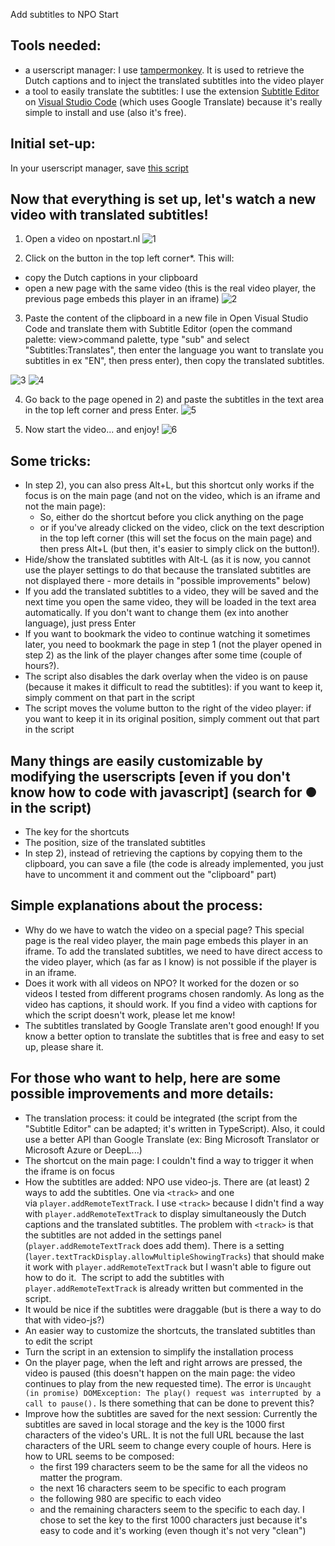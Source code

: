 Add subtitles to NPO Start



## Tools needed:
- a userscript manager: I use [tampermonkey](https://www.tampermonkey.net/). It is used to retrieve the Dutch captions and to inject the translated subtitles into the video player
- a tool to easily translate the subtitles: I use the extension [Subtitle Editor](https://github.com/pepri/subtitles-editor) on [Visual Studio Code](https://code.visualstudio.com/) (which uses Google Translate) because it's really simple to install and use (also it's free).

## Initial set-up: 
In your userscript manager, save [this script](https://github.com/Uuvu/add-subtitles-on-NPO-start/blob/main/npo.js)

## Now that everything is set up, let's watch a new video with translated subtitles!
1) Open a video on npostart.nl
![1](https://user-images.githubusercontent.com/101060119/158232700-88b0fa05-d418-4d8d-822f-e84474ef4661.png)

2) Click on the button in the top left corner*. This will:
- copy the Dutch captions in your clipboard
- open a new page with the same video (this is the real video player, the previous page embeds this player in an iframe) 
![2](https://user-images.githubusercontent.com/101060119/158232729-ef584d10-84ff-4b7f-a934-43c62b2fa26b.png)

3) Paste the content of the clipboard in a new file in Open Visual Studio Code and translate them with Subtitle Editor (open the command palette: view>command palette, type "sub" and select "Subtitles:Translates", then enter the language you want to translate you subtitles in ex "EN", then press enter), then copy the translated subtitles.

![3](https://user-images.githubusercontent.com/101060119/158232768-2d4fb47f-5a5c-44fb-b40e-42ba1b5dfcb7.png)
![4](https://user-images.githubusercontent.com/101060119/158232777-87f9c249-cb1a-46fe-a2ab-af65074fa5a7.png)

4) Go back to the page opened in 2) and paste the subtitles in the text area in the top left corner and press Enter.
![5](https://user-images.githubusercontent.com/101060119/158232795-36662eea-00db-4db1-b31b-24b2ed498225.png)

5) Now start the video... and enjoy! 
![6](https://user-images.githubusercontent.com/101060119/158232805-5e1b34ea-871c-484c-83e7-d5d2f5579a35.png)

## Some tricks:
- In step 2), you can also press Alt+L, but this shortcut only works if the focus is on the main page (and not on the video, which is an iframe and not the main page): 
    - So, either do the shortcut before you click anything on the page 
    - or if you've already clicked on the video, click on the text description in the top left corner (this will set the focus on the main page) and then press Alt+L (but then, it's easier to simply click on the button!). 
- Hide/show the translated subtitles with Alt-L (as it is now, you cannot use the player settings to do that because the translated subtitles are not displayed there - more details in "possible improvements" below)
- If you add the translated subtitles to a video, they will be saved and the next time you open the same video, they will be loaded in the text area automatically. If you don't want to change them (ex into another language), just press Enter
- If you want to bookmark the video to continue watching it sometimes later, you need to bookmark the page in step 1 (not the player opened in step 2) as the link of the player changes after some time (couple of hours?). 
- The script also disables the dark overlay when the video is on pause (because it makes it difficult to read the subtitles): if you want to keep it, simply comment on that part in the script
- The script moves the volume button to the right of the video player: if you want to keep it in its original position, simply comment out that part in the script


## Many things are easily customizable by modifying the userscripts [even if you don't know how to code with javascript] (search for ● in the script)
- The key for the shortcuts 
- The position, size of the translated subtitles
- In step 2), instead of retrieving the captions by copying them to the clipboard, you can save a file (the code is already implemented, you just have to uncomment it and comment out the "clipboard" part)


## Simple explanations about the process:
- Why do we have to watch the video on a special page? This special page is the real video player, the main page embeds this player in an iframe. To add the translated subtitles, we need to have direct access to the video player, which (as far as I know) is not possible if the player is in an iframe.
- Does it work with all videos on NPO? It worked for the dozen or so videos I tested from different programs chosen randomly. As long as the video has captions, it should work. If you find a video with captions for which the script doesn't work, please let me know!
- The subtitles translated by Google Translate aren't good enough! If you know a better option to translate the subtitles that is free and easy to set up, please share it. 


## For those who want to help, here are some possible improvements and more details:
- The translation process: it could be integrated (the script from the "Subtitle Editor" can be adapted; it's written in TypeScript). Also, it could use a better API than Google Translate (ex: Bing Microsoft Translator or Microsoft Azure or DeepL...)
- The shortcut on the main page: I couldn't find a way to trigger it when the iframe is on focus
- How the subtitles are added: NPO use video-js. There are (at least) 2 ways to add the subtitles. One via `<track>` and one via `player.addRemoteTextTrack`. I use `<track>` because I didn't find a way with `player.addRemoteTextTrack` to display simultaneously the Dutch captions and the translated subtitles. The problem with `<track>` is that the subtitles are not added in the settings panel (`player.addRemoteTextTrack` does add them). There is a setting (`layer.textTrackDisplay.allowMultipleShowingTracks`) that should make it work with `player.addRemoteTextTrack` but I wasn't able to figure out how to do it.  The script to add the subtitles with `player.addRemoteTextTrack` is already written but commented in the script.
- It would be nice if the subtitles were draggable (but is there a way to do that with video-js?)
- An easier way to customize the shortcuts, the translated subtitles than to edit the script
- Turn the script in an extension to simplify the installation process
- On the player page, when the left and right arrows are pressed, the video is paused (this doesn't happen on the main page: the video continues to play from the new requested time). The error is `Uncaught (in promise) DOMException: The play() request was interrupted by a call to pause().` Is there something that can be done to prevent this? 
- Improve how the subtitles are saved for the next session: Currently the subtitles are saved in local storage and the key is the 1000 first characters of the video's URL. It is not the full URL because the last characters of the URL seem to change every couple of hours. Here is how to URL seems to be composed:
   - the first 199 characters seem to be the same for all the videos no matter the program.
   - the next 16 characters seem to be specific to each program
   - the following 980 are specific to each video
   - and the remaining characters seem to the specific to each day. 
I chose to set the key to the first 1000 characters just because it's easy to code and it's working (even though it's not very "clean")


